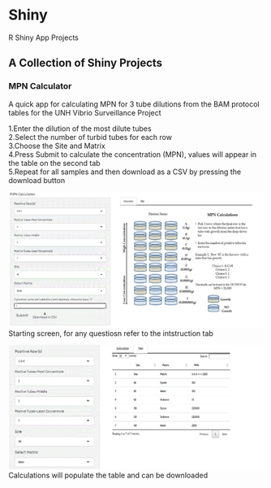 # Shiny
R Shiny App Projects 

## A Collection of Shiny Projects

### MPN Calculator
A quick app for calculating MPN for 3 tube dilutions from the BAM protocol tables for the UNH Vibrio Surveillance Project

  1.Enter the dilution of the most dilute tubes  
  2.Select the number of turbid tubes for each row  
  3.Choose the Site and Matrix  
  4.Press Submit to calculate the concentration (MPN), values will appear in the table on the second tab  
  5.Repeat for all samples and then download as a CSV by pressing the download button

![alt text](https://github.com/meghartwick/Shiny/blob/master/MPN.GIF)
Starting screen, for any questiosn refer to the intstruction tab

![alt text](https://github.com/meghartwick/Shiny/blob/master/calc.GIF)
Calculations will populate the table and can be downloaded

